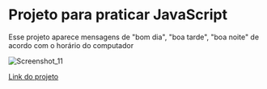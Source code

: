 <h1>Projeto para praticar JavaScript</h1>
<p>Esse projeto aparece mensagens de "bom dia", "boa tarde", "boa noite" de acordo com o horário do computador</p>

![Screenshot_11](https://user-images.githubusercontent.com/95250838/182175083-15a81678-80ea-49ad-b9ed-a4718df1f148.png)


[Link do projeto](https://gabifrancamr.github.io/horario/)
